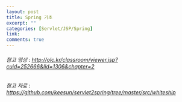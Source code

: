 ```yaml
---
layout: post
title: Spring 기초
excerpt: ""
categories: [Servlet/JSP/Spring]
link:
comments: true
---
```


###### 참고 영상 : http://olc.kr/classroom/viewer.jsp?cuid=252666&lid=1306&chapter=2
###### 참고 자료 : https://github.com/keesun/servlet2spring/tree/master/src/whiteship
